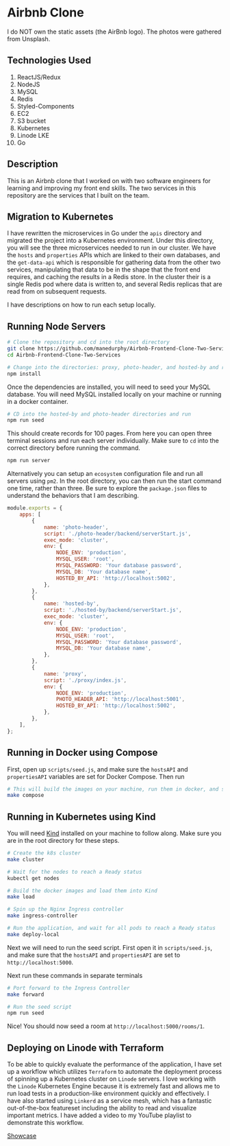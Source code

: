 # Airbnb Clone

I do NOT own the static assets (the AirBnb logo). The photos were gathered from Unsplash.

## Technologies Used
1. ReactJS/Redux
2. NodeJS
3. MySQL
4. Redis
5. Styled-Components
6. EC2
7. S3 bucket
8. Kubernetes
9. Linode LKE
10. Go

## Description
This is an Airbnb clone that I worked on with two software engineers for learning and improving my front end skills. The two services in this repository are the services that I built on the team. 


## Migration to Kubernetes
I have rewritten the microservices in Go under the `apis` directory and migrated the project into a Kubernetes environment. Under this directory, you will see the three microservices needed to run in our cluster. We have the `hosts` and `properties` APIs which are linked to their own databases, and the `get-data-api` which is responsible for gathering data from the other two services, manipulating that data to be in the shape that the front end requires, and caching the results in a Redis store. In the cluster their is a single Redis pod where data is written to, and several Redis replicas that are read from on subsequent requests.

I have descriptions on how to run each setup locally.

## Running Node Servers
```bash
# Clone the repository and cd into the root directory
git clone https://github.com/manedurphy/Airbnb-Frontend-Clone-Two-Services.git
cd Airbnb-Frontend-Clone-Two-Services

# Change into the directories: proxy, photo-header, and hosted-by and run the command for each
npm install
```

Once the dependencies are installed, you will need to seed your MySQL database. You will need MySQL installed locally on your machine or running in a docker container.
```bash
# CD into the hosted-by and photo-header directories and run
npm run seed
```
This should create records for 100 pages. From here you can open three terminal sessions and run each server individually. Make sure to `cd` into the correct directory before running the command.
```bash
npm run server
```

Alternatively you can setup an `ecosystem` configuration file and run all servers using `pm2`. In the root directory, you can then run the start command one time, rather than three. Be sure to explore the `package.json` files to understand the behaviors that I am describing.
```javascript
module.exports = {
    apps: [
        {
            name: 'photo-header',
            script: './photo-header/backend/serverStart.js',
            exec_mode: 'cluster',
            env: {
                NODE_ENV: 'production',
                MYSQL_USER: 'root',
                MYSQL_PASSWORD: 'Your database password',
                MYSQL_DB: 'Your database name',
                HOSTED_BY_API: 'http://localhost:5002',
            },
        },
        {
            name: 'hosted-by',
            script: './hosted-by/backend/serverStart.js',
            exec_mode: 'cluster',
            env: {
                NODE_ENV: 'production',
                MYSQL_USER: 'root',
                MYSQL_PASSWORD: 'Your database password',
                MYSQL_DB: 'Your database name',
            },
        },
        {
            name: 'proxy',
            script: './proxy/index.js',
            env: {
                NODE_ENV: 'production',
                PHOTO_HEADER_API: 'http://localhost:5001',
                HOSTED_BY_API: 'http://localhost:5002',
            },
        },
    ],
};
```

## Running in Docker using Compose
First, open up `scripts/seed.js`, and make sure the `hostsAPI` and `propertiesAPI` variables are set for Docker Compose. Then run
```bash
# This will build the images on your machine, run them in docker, and seed the database. All in one command :)
make compose
```


## Running in Kubernetes using Kind
You will need [Kind](https://kind.sigs.k8s.io/) installed on your machine to follow along. Make sure you are in the root directory for these steps.
```bash
# Create the k8s cluster
make cluster

# Wait for the nodes to reach a Ready status
kubectl get nodes

# Build the docker images and load them into Kind
make load

# Spin up the Nginx Ingress controller
make ingress-controller

# Run the application, and wait for all pods to reach a Ready status
make deploy-local
```

Next we will need to run the seed script. First open it in `scripts/seed.js`, and make sure that the `hostsAPI` and `propertiesAPI` are set to `http://localhost:5000`.

Next run these commands in separate terminals
```bash
# Port forward to the Ingress Controller
make forward

# Run the seed script
npm run seed
```

Nice! You should now seed a room at `http://localhost:5000/rooms/1`.


## Deploying on Linode with Terraform
To be able to quickly evaluate the performance of the application, I have set up a workflow which utilizes `Terraform` to automate the deployment process of spinning up a Kubernetes cluster on `Linode` servers. I love working with the `Linode` Kubernetes Engine because it is extremely fast and allows me to run load tests in a production-like environment quickly and effectively. I have also started using `Linkerd` as a service mesh, which has a fantastic out-of-the-box featureset including the ability to read and visualize important metrics. I have added a video to my YouTube playlist to demonstrate this workflow.

[Showcase](https://www.youtube.com/watch?v=PWFy8-X4XdM&list=PLAIQMt1Wkn6hvVJO5QUP6xUtDCXpSioJN&index=1)